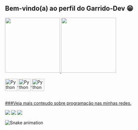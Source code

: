 ## Bem-vindo(a) ao perfil  do Garrido-Dev 😁
 <div>
  <a href="https://github.com/garrido-code">
  <img height="180em" src="https://github-readme-stats.vercel.app/api?username=garrido-code&show_icons=true&theme=tokyonight&include_all_commits=true&count_private=true"/>
  <img height="180em" src="https://github-readme-stats.vercel.app/api/top-langs/?username=garrido-code&layout=compact&langs_count=6&theme=tokyonight"/>
</div>
<div style="display: inline_block"><br>
  <img align="center" alt="Python" height="40" width="40" src="https://cdn-icons-png.flaticon.com/512/2721/2721267.png">
 <img align="center" alt="Python" height="40" width="40" src="https://cdn-icons-png.flaticon.com/512/3103/3103984.png">
 <img align="center" alt="Python" height="40" width="40" src="https://cdn-icons-png.flaticon.com/512/1199/1199124.png">
</div>
 
 <br>
 
  ###Veja mais conteudo sobre programação  nas  minhas redes.
<div> 
  <a href="https://instagram.com/garrido.dev" target="_blank"><img src="https://img.shields.io/badge/-Instagram-%23E4405F?style=for-the-badge&logo=instagram&logoColor=white" target="_blank"></a> 
  <a href = "jailsongarrido23@gmail.com"><img src="https://img.shields.io/badge/-Gmail-%23333?style=for-the-badge&logo=gmail&logoColor=white" target="_blank"></a>
  <a href="https://www.linkedin.com/in/jailson-garrido-0245611b6/" target="_blank"><img src="https://img.shields.io/badge/-LinkedIn-%230077B5?style=for-the-badge&logo=linkedin&logoColor=white" target="_blank"></a> 
 
  ![Snake animation](https://github.com/devemdobro/devemdobro/blob/output/github-contribution-grid-snake.svg)

</div>
